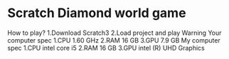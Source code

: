 # Scratch Diamond world game
How to play?
1.Download 
Scratch3
2.Load project and play
Warning
Your computer spec
1.CPU 1.60 GHz
2.RAM 16 GB
3.GPU 7.9 GB
My computer spec
1.CPU intel core i5
2.RAM 16 GB
3.GPU intel (R) UHD Graphics
